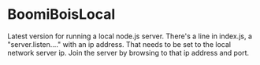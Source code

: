 # BoomiBoisLocal
Latest version for running a local node.js server.
There's a line in index.js, a "server.listen...." with an ip address.  That needs to be set to the local network server ip.
Join the server by browsing to that ip address and port.
